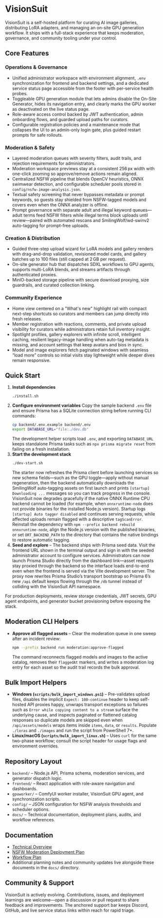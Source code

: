 # VisionSuit

VisionSuit is a self-hosted platform for curating AI image galleries, distributing LoRA adapters, and managing an on-site GPU generation workflow. It ships with a full-stack experience that keeps moderation, governance, and community tooling under your control.

## Core Features

### Operations & Governance
- Unified administrator workspace with environment alignment, `.env` synchronization for frontend and backend settings, and a dedicated service status page accessible from the footer with per-service health probes.
- Toggleable GPU generation module that lets admins disable the On-Site Generator, hides its navigation entry, and clearly marks the GPU worker as deactivated on the live status page.
- Role-aware access control backed by JWT authentication, admin onboarding flows, and guarded upload paths for curators.
- Configurable registration policies and a maintenance mode that collapses the UI to an admin-only login gate, plus guided restart prompts for safe rollouts.

### Moderation & Safety
- Layered moderation queues with severity filters, audit trails, and rejection requirements for administrators.
- Moderation workspace previews stay at a consistent 256 px width with one-click zooming so approve/remove actions remain aligned.
- Centralized NSFW pipeline that blends OpenCV heuristics, ONNX swimwear detection, and configurable scheduler pools stored in `config/nsfw-image-analysis.json`.
- Textual safety screening that never bypasses metadata or prompt keywords, so guests stay shielded from NSFW-tagged models and covers even when the ONNX analyzer is offline.
- Prompt governance with separate adult and illegal keyword queues—adult terms feed NSFW filters while illegal terms block uploads until review—paired with automated rescans and SmilingWolf/wd-swinv2 auto-tagging for prompt-free uploads.

### Creation & Distribution
- Guided three-step upload wizard for LoRA models and gallery renders with drag-and-drop validation, revisioned model cards, and gallery batches up to 100 files (still capped at 2 GB per request).
- On-site generator hub that dispatches SDXL workflows to GPU agents, supports multi-LoRA blends, and streams artifacts through authenticated proxies.
- MinIO-backed storage pipeline with secure download proxying, size guardrails, and curated collection linking.

### Community Experience
- Home view centered on a "What's new" highlight rail with compact next-step shortcuts so curators and members can jump directly into fresh releases.
- Member registration with reactions, comments, and private upload visibility for curators while administrators retain full inventory insight.
- Spotlight profiles, gallery explorers with infinite scroll, intelligent caching, resilient legacy-image handling when auto-tag metadata is missing, and account settings that keep avatars and bios in sync.
- Model and image explorers fetch paginated windows with seamless “load more” controls so initial visits stay lightweight while deeper dives remain responsive.

## Quick Start

1. **Install dependencies**
   ```bash
   ./install.sh
   ```
2. **Configure environment variables**
   Copy the sample backend `.env` file and ensure Prisma has a SQLite connection string before running CLI commands:
   ```bash
   cp backend/.env.example backend/.env
   export DATABASE_URL="file:./dev.db"
   ```
   The development helper scripts load `.env`, and exporting `DATABASE_URL` keeps standalone Prisma tasks such as `npx prisma migrate reset` from failing on a fresh installation.
3. **Start the development stack**
   ```bash
   ./dev-start.sh
   ```
   The starter now refreshes the Prisma client before launching services so new schema fields—such as the GPU toggle—apply without manual regeneration, then the backend automatically downloads the SmilingWolf auto-tagging assets on first launch and prints `[startup] Downloading ...` messages so you can track progress in the console.
   VisionSuit now degrades gracefully if the native ONNX Runtime CPU backend cannot be loaded (for example, when `onnxruntime-node` does not provide binaries for the installed Node.js version). Startup logs `[startup] Auto tagger disabled` and continues serving requests, while affected uploads remain flagged with a descriptive `tagScanError`. Reinstall the dependency with `npm --prefix backend rebuild onnxruntime-node`, align the Node.js version with the published binaries, or set `ORT_BACKEND_PATH` to the directory that contains the native bindings to restore automatic tagging.
4. **Seed and explore** – The backend ships with Prisma seed data. Visit the frontend URL shown in the terminal output and sign in with the seeded administrator account to configure services. Administrators can now launch Prisma Studio directly from the dashboard link—asset requests stay proxied through the backend so the interface loads end-to-end even when the frontend is served via the Vite development server. The proxy now rewrites Prisma Studio’s transport bootstrap so Prisma 6’s new `/api` default keeps flowing through the `/db` tunnel instead of colliding with the VisionSuit API namespace.

For production deployments, review storage credentials, JWT secrets, GPU agent endpoints, and generator bucket provisioning before exposing the stack.

## Moderation CLI Helpers

- **Approve all flagged assets** – Clear the moderation queue in one sweep after an incident review:
  ```bash
  npm --prefix backend run moderation:approve-flagged
  ```
  The command reconnects flagged models and images to the active catalog, removes their `flaggedAt` markers, and writes a moderation log entry for each asset so the audit trail records the bulk approval.

## Bulk Import Helpers

- **Windows (`scripts/bulk_import_windows.ps1`)** – Pre-validates upload files, disables the implicit `Expect: 100-continue` header to keep self-hosted API proxies happy, unwraps transport exceptions so failures such as `Error while copying content to a stream` surface the underlying cause, and inspects paginated or flattened catalog responses so duplicate models are skipped even when `/api/assets/models` wraps items inside `items`, `data`, or `results`. Populate `./loras` and `./images` and run the script from PowerShell 7+.
- **Linux/macOS (`scripts/bulk_import_linux.sh`)** – Uses `curl` for the same two-phase workflow; consult the script header for usage flags and environment overrides.

## Repository Layout

- `backend/` – Node.js API, Prisma schema, moderation services, and generator dispatch logic.
- `frontend/` – React application with role-aware navigation and dashboards.
- `gpuworker/` – ComfyUI worker installer, VisionSuit GPU agent, and synchronization scripts.
- `config/` – JSON configuration for NSFW analysis thresholds and scheduler options.
- `docs/` – Technical documentation, deployment plans, audits, and workflow references.

## Documentation

- [Technical Overview](docs/technical-overview.md)
- [NSFW Moderation Deployment Plan](docs/nsfw-deployment-plan.md)
- [Workflow Plan](docs/workflow-plan.md)
- Additional planning notes and community updates live alongside these documents in the `docs/` directory.

## Community & Support

VisionSuit is actively evolving. Contributions, issues, and deployment learnings are welcome—open a discussion or pull request to share feedback and improvements. The anchored support bar keeps Discord, GitHub, and live service status links within reach for rapid triage.
